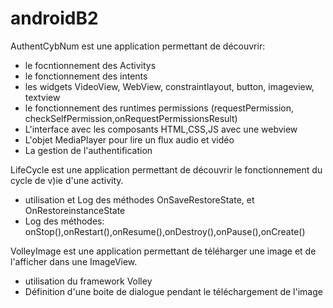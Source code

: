 # androidB2
AuthentCybNum est une application permettant de découvrir:
- le focntionnement des Activitys
- le fonctionnement des intents
- les widgets VideoView, WebView, constraintlayout, button, imageview, textview
- le fonctionnement des runtimes permissions (requestPermission, checkSelfPermission,onRequestPermissionsResult)
- L'interface avec les composants HTML,CSS,JS avec une webview
- L'objet MediaPlayer pour lire un flux audio et vidéo
- La gestion de l'authentification

LifeCycle est une application permettant de découvrir le fonctionnement du cycle de v)ie d'une activity.
- utilisation et Log des méthodes OnSaveRestoreState, et OnRestoreinstanceState
- Log des méthodes: onStop(),onRestart(),onResume(),onDestroy(),onPause(),onCreate()

VolleyImage est une application permettant de téléharger une image et de l'afficher dans une ImageView.
- utilisation du framework Volley
- Définition d'une boite de dialogue pendant le téléchargement de l'image
